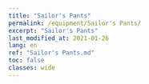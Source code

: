 ```yaml
---
title: "Sailor's Pants"
permalink: /equipment/Sailor's Pants/
excerpt: "Sailor's Pants"
last_modified_at: 2021-01-26
lang: en
ref: "Sailor's Pants.md"
toc: false
classes: wide
---
```


